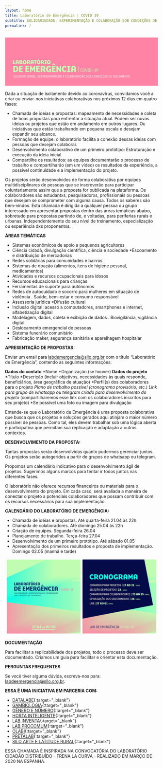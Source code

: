 ```yaml
---
layout: home
title: Laboratório de Emergência | COVID 19
subtitle: SOLIDARIEDADE, EXPERIMENTAÇÃO E COLABORAÇÃO SOB CONDIÇÕES DE ISOLAMENTO
permalink: /
---
```


![](/media/images/covers/cover2.jpg)

Dada a situação de isolamento devido ao coronavírus, convidamos você a criar ou enviar-nos iniciativas colaborativas nos próximos 12 dias em quatro fases:
  
* Chamada de ideias e propostas: mapeamento de necessidades e coleta de boas propostas para enfrentar a situação atual. Podem ser novas ideias ou projetos que estão em andamento em outros lugares. Ou iniciativas que estão trabalhando em pequena escala e desejam expandir seu alcance.
* Formação de equipe: o laboratório facilita a conexão dessas ideias com pessoas que desejam colaborar.
* Desenvolvimento colaborativo de um primeiro protótipo: Estruturação e execução da ideia inicial.
* Compartilhe os resultados: as equipes documentarão o processo de trabalho e compartilharão (em um vídeo) os resultados da experiência, a possível continuidade e a implementação do projeto.
  
Os projetos serão desenvolvidos de forma colaborativa por equipes multidisciplinares de pessoas que se inscreverão para participar voluntariamente assim que a proposta for publicada na plataforma. Os colaboradores são estudantxs, pesquisadorxs, profissionais ou pessoas que desejam se comprometer com alguma causa. Todos os saberes são bem-vindos.
Esta chamada é dirigida a qualquer pessoa ou grupo interessado em apresentar propostas dentro das áreas temáticas abaixo, sobretudo para propostas partindo de, e voltadas, para periferias rurais e urbanas. Independentemente do seu nível de treinamento, especialização ou experiência dxs proponentxs.
  
**ÁREAS TEMÁTICAS**
  
* Sistemas econômicos de apoio a pequenos agricultores
* Ciência cidadã, divulgação científica, ciência e sociedade *Escoamento e distribuição de mercadorias
* Redes solidárias para comunidades e bairros
* Sistemas de doação (alimentos, itens de higiene pessoal, medicamentos)
* Atividades e recursos ocupacionais para idosos
* Recursos educacionais para crianças
* Ferramentas de suporte para autônomos
* Redes de autocuidado e socorro para mulheres em situação de violência . Saúde, bem-estar e consumo responsável
* Assessoria jurídica *Difusão cultural
* Inclusão digital: acesso a computadores, smartphones e internet, alfabetização digital
* Modelagem, dados, coleta e exibição de dados . Biovigilância, vigilância digital
* Deslocamento emergencial de pessoas
* Sistema funerário comunitário
* Fabricação maker, segurança sanitária e aparelhagem hospitalar

**APRESENTAÇÃO DE PROPOSTAS:**
  
Enviar um email para labdemergencia@silo.org.br com o título “Laboratório de Emergência”, contendo as seguintes informações:
  
**Dados do contato**
*Nome
*Organização (se houver)
**Dados do projeto**
*Título
*Descrição (incluir objetivos, necessidades às quais responde, beneficiários, área geográfica de atuação)
*Perfil(s) dos colaboradores para o projeto
*Plano de trabalho possível (cronograma provisório, etc.)
*Link para grupo de whatsapp ou telegram criado para desenvolvimento do projeto** (compartilharemos esse link com os colaboradores inscritos para seu projeto)
*Se possível uma foto ou imagem para divulgação
  
Entende-se que o Laboratório de Emergência é uma proposta colaborativa que busca que os projetos e soluções gerados aqui atinjam o maior número possível de pessoas. Como tal, eles devem trabalhar sob uma lógica aberta e participativa que permitam sua replicação e adaptação a outros contextos.
  
**DESENVOLVIMENTO DA PROPOSTA:**
  
Tantas propostas serão desenvolvidas quanto pudermos gerenciar juntos. Os projetos serão autogeridos a partir de grupos de whatsapp ou telegram. 
  
Propomos um calendário indicativo para o desenvolvimento ágil de projetos. Sugerimos alguns marcos para tentar ir todos juntos nas diferentes fases.
  
O laboratório não oferece recursos financeiros ou materiais para o desenvolvimento do projeto. Em cada caso, será avaliada a maneira de conectar o projeto a potenciais colaboradores que possam contribuir com os recursos necessários para sua implementação.

**CALENDÁRIO DO LABORATÓRIO DE EMERGÊNCIA:**
  
* Chamada de idéias e propostas. Até quarta-feira 21.04 às 22h
* Chamada de colaboradores. Até domingo 25.04 às 22h
* Criação de equipes. Segunda-feira 26.04
* Planejamento de trabalho. Terça-feira 27.04
* Desenvolvimento de um primeiro protótipo. Até sábado 01.05
* Apresentação dos primeiros resultados e proposta de implementação. Domingo 02.05 (manhã e tarde)
  
![](/media/images/post1.jpg)
  
**DOCUMENTAÇÃO**
  
Para facilitar a replicabilidade dos projetos, todo o processo deve ser documentado. Criamos um guia para facilitar e orientar esta documentação.

**PERGUNTAS FREQUENTES**

Se você tiver alguma dúvida, escreva-nos para: labdeemergencia@silo.org.br.

**ESSA É UMA INICIATIVA EM PARCERIA COM:**

* [DATALABE](https://datalabe.org/){:target="_blank"}
* [GAMBIOLOGIA](http://www.gambiologia.net/blog/){:target="_blank"}
* [GÊNERO E NÚMERO](http://www.generonumero.media/){:target="_blank"}
* [HORTA INTELIGENTE](https://hortainteligente.wixsite.com/hortainteligente){:target="_blank"}
* [LAB INVENTA](https://pt-br.facebook.com/labinventa/){:target="_blank"}
* [LAB PROCOMUM](https://lab.procomum.org/){:target="_blank"}
* [OLABI](https://www.olabi.org.br){:target="_blank"}
* [PRETALAB](https://www.pretalab.com/){:target="_blank"}
* [SILO ARTE E LATITUDE RURAL](https://silo.org.br/){:target="_blank"}

ESSA CHAMADA É INSPIRADA NA CONVOCATÓRIA DO LABORATÓRIO CIDADÃO DISTRIBUÍDO - FRENA LA CURVA - REALIZADO EM MARÇO DE 2020 NA ESPANHA.

